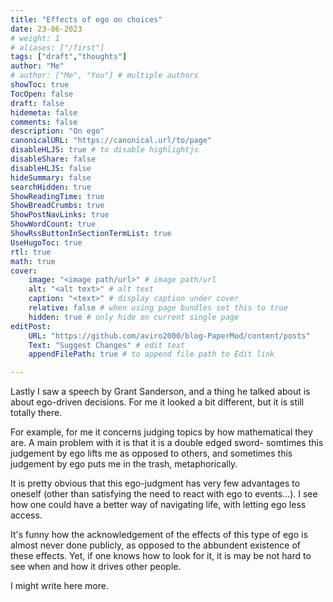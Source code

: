 ```yaml
---
title: "Effects of ego on choices"
date: 23-06-2023
# weight: 1
# aliases: ["/first"]
tags: ["draft","thoughts"]
author: "Me"
# author: ["Me", "You"] # multiple authors
showToc: true
TocOpen: false
draft: false
hidemeta: false
comments: false
description: "On ego"
canonicalURL: "https://canonical.url/to/page"
disableHLJS: true # to disable highlightjs
disableShare: false
disableHLJS: false
hideSummary: false
searchHidden: true
ShowReadingTime: true
ShowBreadCrumbs: true
ShowPostNavLinks: true
ShowWordCount: true
ShowRssButtonInSectionTermList: true
UseHugoToc: true
rtl: true
math: true
cover:
    image: "<image path/url>" # image path/url
    alt: "<alt text>" # alt text
    caption: "<text>" # display caption under cover
    relative: false # when using page bundles set this to true
    hidden: true # only hide on current single page
editPost:
    URL: "https://github.com/aviro2000/blog-PaperMod/content/posts"
    Text: "Suggest Changes" # edit text
    appendFilePath: true # to append file path to Edit link

---
```


Lastly I saw a speech by Grant Sanderson, and a thing he talked about is about ego-driven decisions. For me it looked a bit different, but it is still totally there. 

For example, for me it concerns judging topics by how mathematical they are. 
A main problem with it is that it is a double edged sword- somtimes this judgement by ego lifts me as opposed to others, and sometimes this judgement by ego puts me in the trash, metaphorically.

It is pretty obvious that this ego-judgment has very few advantages to oneself (other than satisfying the need to react with ego to events...). I see how one could have a better way of navigating life, with letting ego less access.

It's funny how the acknowledgement of the effects of this type of ego is almost never done publicly, as opposed to the abbundent existence of these effects. Yet, if one knows how to look for it, it is may be not hard to see when and how it drives other people.

I might write here more.